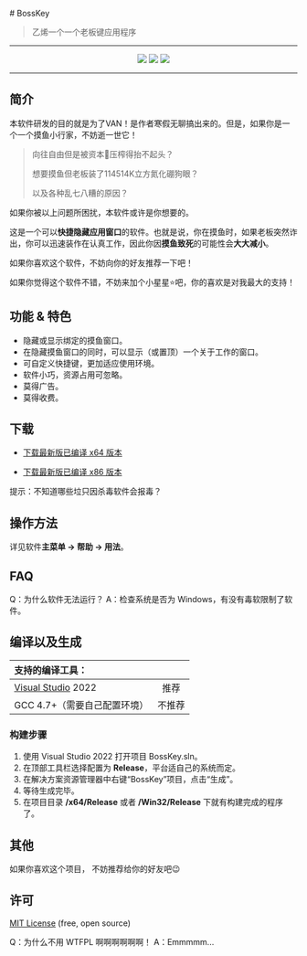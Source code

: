 ﻿﻿# BossKey

> 乙烯一个一个老板键应用程序

---

<p align = "center">
    <a href = "#"><img src = "https://img.shields.io/badge/language-C++-blue.svg"></a>
    <a href = "#"><img src = "https://img.shields.io/badge/beta-1.0-greeb.svg"></a>
    <a href = "#"><img src = "https://img.shields.io/badge/lisence-MIT-orange.svg"></a>
</p>

---

简介
---

本软件研发的目的就是为了VAN！是作者寒假无聊搞出来的。但是，如果你是一个一个摸鱼小行家，不妨逝一世它！

> 向往自由但是被资本🥔压榨得抬不起头？
>
> 想要摸鱼但老板装了114514K立方氮化硼狗眼？
>
> 以及各种乱七八糟的原因？

如果你被以上问题所困扰，本软件或许是你想要的。

这是一个可以**快捷隐藏应用窗口**的软件。也就是说，你在摸鱼时，如果老板突然诈出，你可以迅速装作在认真工作，因此你因**摸鱼致死**的可能性会**大大减小**。

如果你喜欢这个软件，不妨向你的好友推荐一下吧！

如果你觉得这个软件不错，不妨来加个小星星⭐吧，你的喜欢是对我最大的支持！

功能 & 特色
---

* 隐藏或显示绑定的摸鱼窗口。
* 在隐藏摸鱼窗口的同时，可以显示（或置顶）一个关于工作的窗口。
* 可自定义快捷键，更加适应使用环境。
* 软件小巧，资源占用可忽略。
* 莫得广告。
* 莫得收费。

下载
---

* [下载最新版已编译 x64 版本](https://raw.githubusercontent.com/LengSC/BossKey/main/x64/Release/BossKey.exe)

* [下载最新版已编译 x86 版本](https://raw.githubusercontent.com/LengSC/BossKey/main/Win32/Release/BossKey.exe)

提示：不知道哪些垃只因杀毒软件会报毒？

操作方法
---

详见软件**主菜单 -> 帮助 -> 用法**。

FAQ
---

Q：为什么软件无法运行？
A：检查系统是否为 Windows，有没有毒软限制了软件。

编译以及生成
---

| 支持的编译工具：||
|:-|:-:|
| [Visual Studio](https://www.visualstudio.com/) 2022 | 推荐 |
| GCC 4.7+（需要自己配置环境） | 不推荐 |

### 构建步骤

1. 使用 Visual Studio 2022 打开项目 BossKey.sln。
2. 在顶部工具栏选择配置为 **Release**，平台适自己的系统而定。
3. 在解决方案资源管理器中右键“BossKey”项目，点击“生成”。
4. 等待生成完毕。
5. 在项目目录 **/x64/Release** 或者 **/Win32/Release** 下就有构建完成的程序了。

其他
---

如果你喜欢这个项目，
不妨推荐给你的好友吧😉

许可
---

[MIT License](https://github.com/LengSC/BossKey/blob/main/LICENSE) (free, open source)

Q：为什么不用 WTFPL 啊啊啊啊啊啊！
A：Emmmmm...
